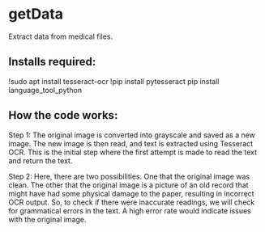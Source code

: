 # getData
Extract data from medical files.

## Installs required:
!sudo apt install tesseract-ocr
!pip install pytesseract
pip install language_tool_python

## How the code works:

Step 1: The original image is converted into grayscale and saved as a new image. The new image is then read, and text is extracted using Tesseract OCR. This is the initial step where the first attempt is made to read the text and return the text.

Step 2: Here, there are two possibilities. One that the original image was clean. The other that the original image is a picture of an old record that might have had some physical damage to the paper, resulting in incorrect OCR output. So, to check if there were inaccurate readings, we will check for grammatical errors in the text. A high error rate would indicate issues with the original image. 
